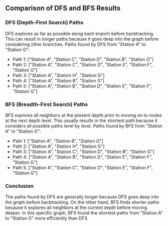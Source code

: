 ## Comparison of DFS and BFS Results

### DFS (Depth-First Search) Paths

DFS explores as far as possible along each branch before backtracking. This can result in longer paths because it goes deep into the graph before considering other branches. Paths found by DFS from "Station A" to "Station G":

- Path 1: ["Station A", "Station C", "Station D", "Station B", "Station G"]
- Path 2: ["Station A", "Station C", "Station D", "Station E", "Station F", "Station G"]
- Path 3: ["Station A", "Station H", "Station G"]
- Path 4: ["Station A", "Station B", "Station G"]
- Path 5: ["Station A", "Station B", "Station D", "Station E", "Station F", "Station G"]

### BFS (Breadth-First Search) Paths

BFS explores all neighbors at the present depth prior to moving on to nodes at the next depth level. This usually results in the shortest path because it considers all possible paths level by level. Paths found by BFS from "Station A" to "Station G":

- Path 1: ["Station A", "Station B", "Station G"]
- Path 2: ["Station A", "Station H", "Station G"]
- Path 3: ["Station A", "Station C", "Station D", "Station B", "Station G"]
- Path 4: ["Station A", "Station B", "Station D", "Station E", "Station F", "Station G"]
- Path 5: ["Station A", "Station C", "Station D", "Station E", "Station F", "Station G"]

### Conclusion

The paths found by DFS are generally longer because DFS goes deep into the graph before backtracking. On the other hand, BFS finds shorter paths because it explores all neighbors at the current depth before moving deeper. In this specific graph, BFS found the shortest paths from "Station A" to "Station G" more efficiently than DFS.
